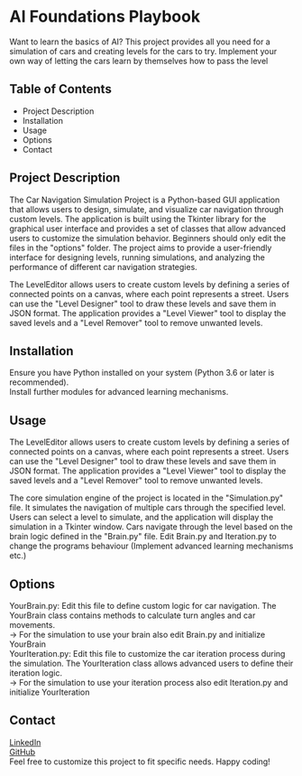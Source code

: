 # AI Foundations Playbook

Want to learn the basics of AI? This project provides all you need for a simulation of cars and creating levels for the cars to try. 
Implement your own way of letting the cars learn by themselves how to pass the level

## Table of Contents

- Project Description
- Installation
- Usage
- Options
- Contact

## Project Description

The Car Navigation Simulation Project is a Python-based GUI application that allows users to design, simulate, and visualize car navigation through custom levels. The application is built using the Tkinter library for the graphical user interface and provides a set of classes that allow advanced users to customize the simulation behavior. Beginners should only edit the files in the "options" folder. The project aims to provide a user-friendly interface for designing levels, running simulations, and analyzing the performance of different car navigation strategies.

The LevelEditor allows users to create custom levels by defining a series of connected points on a canvas, where each point represents a street. Users can use the "Level Designer" tool to draw these levels and save them in JSON format. The application provides a "Level Viewer" tool to display the saved levels and a "Level Remover" tool to remove unwanted levels.

## Installation

Ensure you have Python installed on your system (Python 3.6 or later is recommended).  
Install further modules for advanced learning mechanisms.

## Usage

The LevelEditor allows users to create custom levels by defining a series of connected points on a canvas, where each point represents a street. Users can use the "Level Designer" tool to draw these levels and save them in JSON format. The application provides a "Level Viewer" tool to display the saved levels and a "Level Remover" tool to remove unwanted levels.

The core simulation engine of the project is located in the "Simulation.py" file. It simulates the navigation of multiple cars through the specified level. Users can select a level to simulate, and the application will display the simulation in a Tkinter window. Cars navigate through the level based on the brain logic defined in the "Brain.py" file. Edit Brain.py and Iteration.py to change the programs behaviour (Implement advanced learning mechanisms etc.)

## Options

YourBrain.py: Edit this file to define custom logic for car navigation. The YourBrain class contains methods to calculate turn angles and car movements.  
 -> For the simulation to use your brain also edit Brain.py and initialize YourBrain  
YourIteration.py: Edit this file to customize the car iteration process during the simulation. The YourIteration class allows advanced users to define their iteration logic.  
 -> For the simulation to use your iteration process also edit Iteration.py and initialize YourIteration  

## Contact
[LinkedIn](https://www.linkedin.com/in/joris-plettscher/)  
[GitHub](https://github.com/Joris-Plettscher)  
Feel free to customize this project to fit specific needs. Happy coding!

